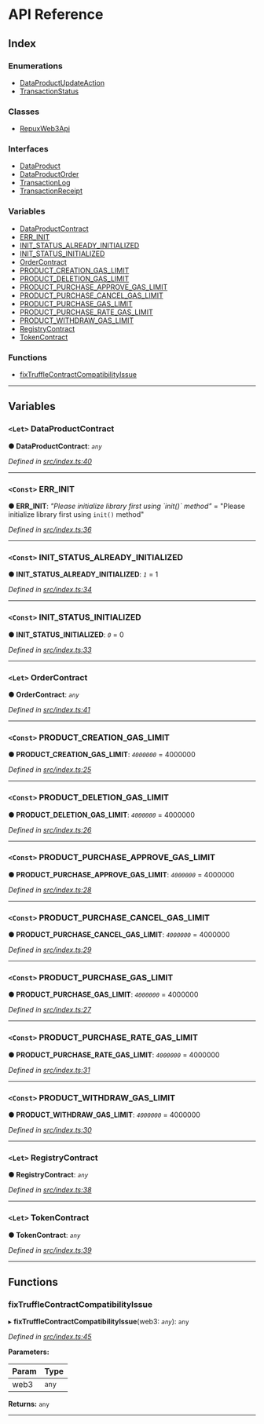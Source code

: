 
#  API Reference

## Index

### Enumerations

* [DataProductUpdateAction](enums/dataproductupdateaction.md)
* [TransactionStatus](enums/transactionstatus.md)

### Classes

* [RepuxWeb3Api](classes/repuxweb3api.md)

### Interfaces

* [DataProduct](interfaces/dataproduct.md)
* [DataProductOrder](interfaces/dataproductorder.md)
* [TransactionLog](interfaces/transactionlog.md)
* [TransactionReceipt](interfaces/transactionreceipt.md)

### Variables

* [DataProductContract](#dataproductcontract)
* [ERR_INIT](#err_init)
* [INIT_STATUS_ALREADY_INITIALIZED](#init_status_already_initialized)
* [INIT_STATUS_INITIALIZED](#init_status_initialized)
* [OrderContract](#ordercontract)
* [PRODUCT_CREATION_GAS_LIMIT](#product_creation_gas_limit)
* [PRODUCT_DELETION_GAS_LIMIT](#product_deletion_gas_limit)
* [PRODUCT_PURCHASE_APPROVE_GAS_LIMIT](#product_purchase_approve_gas_limit)
* [PRODUCT_PURCHASE_CANCEL_GAS_LIMIT](#product_purchase_cancel_gas_limit)
* [PRODUCT_PURCHASE_GAS_LIMIT](#product_purchase_gas_limit)
* [PRODUCT_PURCHASE_RATE_GAS_LIMIT](#product_purchase_rate_gas_limit)
* [PRODUCT_WITHDRAW_GAS_LIMIT](#product_withdraw_gas_limit)
* [RegistryContract](#registrycontract)
* [TokenContract](#tokencontract)

### Functions

* [fixTruffleContractCompatibilityIssue](#fixtrufflecontractcompatibilityissue)

---

## Variables

<a id="dataproductcontract"></a>

### `<Let>` DataProductContract

**● DataProductContract**: *`any`*

*Defined in [src/index.ts:40](https://github.com/repux/repux-web3-api/blob/47534a6/src/index.ts#L40)*

___
<a id="err_init"></a>

### `<Const>` ERR_INIT

**● ERR_INIT**: *"Please initialize library first using &#x60;init()&#x60; method"* = "Please initialize library first using `init()` method"

*Defined in [src/index.ts:36](https://github.com/repux/repux-web3-api/blob/47534a6/src/index.ts#L36)*

___
<a id="init_status_already_initialized"></a>

### `<Const>` INIT_STATUS_ALREADY_INITIALIZED

**● INIT_STATUS_ALREADY_INITIALIZED**: *`1`* = 1

*Defined in [src/index.ts:34](https://github.com/repux/repux-web3-api/blob/47534a6/src/index.ts#L34)*

___
<a id="init_status_initialized"></a>

### `<Const>` INIT_STATUS_INITIALIZED

**● INIT_STATUS_INITIALIZED**: *`0`* = 0

*Defined in [src/index.ts:33](https://github.com/repux/repux-web3-api/blob/47534a6/src/index.ts#L33)*

___
<a id="ordercontract"></a>

### `<Let>` OrderContract

**● OrderContract**: *`any`*

*Defined in [src/index.ts:41](https://github.com/repux/repux-web3-api/blob/47534a6/src/index.ts#L41)*

___
<a id="product_creation_gas_limit"></a>

### `<Const>` PRODUCT_CREATION_GAS_LIMIT

**● PRODUCT_CREATION_GAS_LIMIT**: *`4000000`* = 4000000

*Defined in [src/index.ts:25](https://github.com/repux/repux-web3-api/blob/47534a6/src/index.ts#L25)*

___
<a id="product_deletion_gas_limit"></a>

### `<Const>` PRODUCT_DELETION_GAS_LIMIT

**● PRODUCT_DELETION_GAS_LIMIT**: *`4000000`* = 4000000

*Defined in [src/index.ts:26](https://github.com/repux/repux-web3-api/blob/47534a6/src/index.ts#L26)*

___
<a id="product_purchase_approve_gas_limit"></a>

### `<Const>` PRODUCT_PURCHASE_APPROVE_GAS_LIMIT

**● PRODUCT_PURCHASE_APPROVE_GAS_LIMIT**: *`4000000`* = 4000000

*Defined in [src/index.ts:28](https://github.com/repux/repux-web3-api/blob/47534a6/src/index.ts#L28)*

___
<a id="product_purchase_cancel_gas_limit"></a>

### `<Const>` PRODUCT_PURCHASE_CANCEL_GAS_LIMIT

**● PRODUCT_PURCHASE_CANCEL_GAS_LIMIT**: *`4000000`* = 4000000

*Defined in [src/index.ts:29](https://github.com/repux/repux-web3-api/blob/47534a6/src/index.ts#L29)*

___
<a id="product_purchase_gas_limit"></a>

### `<Const>` PRODUCT_PURCHASE_GAS_LIMIT

**● PRODUCT_PURCHASE_GAS_LIMIT**: *`4000000`* = 4000000

*Defined in [src/index.ts:27](https://github.com/repux/repux-web3-api/blob/47534a6/src/index.ts#L27)*

___
<a id="product_purchase_rate_gas_limit"></a>

### `<Const>` PRODUCT_PURCHASE_RATE_GAS_LIMIT

**● PRODUCT_PURCHASE_RATE_GAS_LIMIT**: *`4000000`* = 4000000

*Defined in [src/index.ts:31](https://github.com/repux/repux-web3-api/blob/47534a6/src/index.ts#L31)*

___
<a id="product_withdraw_gas_limit"></a>

### `<Const>` PRODUCT_WITHDRAW_GAS_LIMIT

**● PRODUCT_WITHDRAW_GAS_LIMIT**: *`4000000`* = 4000000

*Defined in [src/index.ts:30](https://github.com/repux/repux-web3-api/blob/47534a6/src/index.ts#L30)*

___
<a id="registrycontract"></a>

### `<Let>` RegistryContract

**● RegistryContract**: *`any`*

*Defined in [src/index.ts:38](https://github.com/repux/repux-web3-api/blob/47534a6/src/index.ts#L38)*

___
<a id="tokencontract"></a>

### `<Let>` TokenContract

**● TokenContract**: *`any`*

*Defined in [src/index.ts:39](https://github.com/repux/repux-web3-api/blob/47534a6/src/index.ts#L39)*

___

## Functions

<a id="fixtrufflecontractcompatibilityissue"></a>

###  fixTruffleContractCompatibilityIssue

▸ **fixTruffleContractCompatibilityIssue**(web3: *`any`*): `any`

*Defined in [src/index.ts:45](https://github.com/repux/repux-web3-api/blob/47534a6/src/index.ts#L45)*

**Parameters:**

| Param | Type |
| ------ | ------ |
| web3 | `any` |

**Returns:** `any`

___

